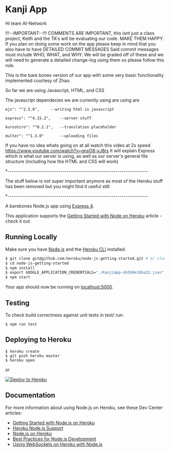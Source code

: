 # Kanji App

Hi team AI-Network

!!!--IMPORTANT--!!!
COMMENTS ARE IMPORTANT, this isnt just a class project, Keith and the TA's will be evaluating our code. MAKE THEM HAPPY.
If you plan on doing some work on the app please keep in mind that you also have to have DETAILED COMMIT MESSAGES
Said commit messages must include WHO, WHAT, and WHY.
We will be graded off of these and we will need to generate a detailed change-log using them so please follow this rule.

This is the bare bones version of our app with some very basic functionality implemented courtesy of Zhao.

So far we are using Javascript, HTML, and CSS

The javascript dependecies we are currently using are using are 

    ejs": "^2.5.6",		--writing html in javascript
	
    express": "^4.15.2", 	--server stuff
    
    kuroshiro": "^0.2.1", 	--translation placeholder
    
    multer": "^1.3.0"  		--uploading files
	
If you have no idea whats going on at all watch this video at 2x speed 
https://www.youtube.com/watch?v=gnsO8-xJ8rs
It will explain Express which is what our server is using, as well as our server's general file structure (including how the HTML and CSS will work) 


*---------------------------------------------------------------------

The stuff below is not super important anymore as most of the Heroku stuff has been removed but you might find it useful still

*---------------------------------------------------------------------

A barebones Node.js app using [Express 4](http://expressjs.com/).

This application supports the [Getting Started with Node on Heroku](https://devcenter.heroku.com/articles/getting-started-with-nodejs) article - check it out.

## Running Locally

Make sure you have [Node.js](http://nodejs.org/) and the [Heroku CLI](https://cli.heroku.com/) installed.

```sh
$ git clone git@github.com:heroku/node-js-getting-started.git # or clone your own fork
$ cd node-js-getting-started
$ npm install
$ export GOOGLE_APPLICATION_CREDENTIALS="./KanjiApp-d4369e186a32.json"
$ npm start
```

Your app should now be running on [localhost:5000](http://localhost:5000/).

## Testing

To check build correctness against unit tests in test/
    run:

```
$ npm run test
```
    
## Deploying to Heroku

```
$ heroku create
$ git push heroku master
$ heroku open
```
or

[![Deploy to Heroku](https://www.herokucdn.com/deploy/button.png)](https://heroku.com/deploy)

## Documentation

For more information about using Node.js on Heroku, see these Dev Center articles:

- [Getting Started with Node.js on Heroku](https://devcenter.heroku.com/articles/getting-started-with-nodejs)
- [Heroku Node.js Support](https://devcenter.heroku.com/articles/nodejs-support)
- [Node.js on Heroku](https://devcenter.heroku.com/categories/nodejs)
- [Best Practices for Node.js Development](https://devcenter.heroku.com/articles/node-best-practices)
- [Using WebSockets on Heroku with Node.js](https://devcenter.heroku.com/articles/node-websockets)

